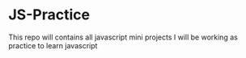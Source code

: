 # JS-Practice
This repo will contains all javascript mini projects I will be working as practice to learn javascript 
